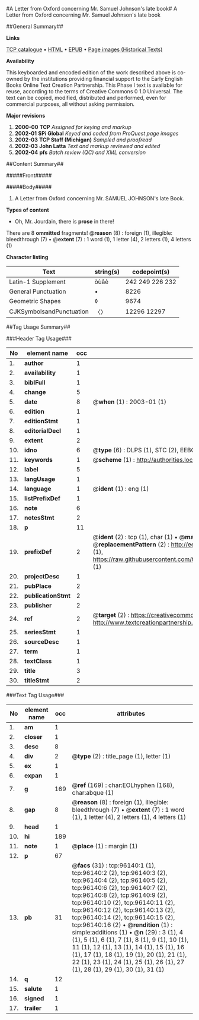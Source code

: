 #A Letter from Oxford concerning Mr. Samuel Johnson's late book#
A Letter from Oxford concerning Mr. Samuel Johnson's late book

##General Summary##

**Links**

[TCP catalogue](http://www.ota.ox.ac.uk/tcp/)  • 
[HTML](http://tei.it.ox.ac.uk/tcp/Texts-HTML/free/A52/A52764.html)  • 
[EPUB](http://tei.it.ox.ac.uk/tcp/Texts-EPUB/free/A52/A52764.epub) • 
[Page images (Historical Texts)](https://data.historicaltexts.jisc.ac.uk/view?pubId=eebo-12968872e&pageId=eebo-12968872e-96140-1)

**Availability**

This keyboarded and encoded edition of the
	       work described above is co-owned by the institutions
	       providing financial support to the Early English Books
	       Online Text Creation Partnership. This Phase I text is
	       available for reuse, according to the terms of Creative
	       Commons 0 1.0 Universal. The text can be copied,
	       modified, distributed and performed, even for
	       commercial purposes, all without asking permission.

**Major revisions**

1. __2000-00__ __TCP__ *Assigned for keying and markup*
1. __2002-01__ __SPi Global__ *Keyed and coded from ProQuest page images*
1. __2002-03__ __TCP Staff (Michigan)__ *Sampled and proofread*
1. __2002-03__ __John Latta__ *Text and markup reviewed and edited*
1. __2002-04__ __pfs__ *Batch review (QC) and XML conversion*

##Content Summary##

#####Front#####

#####Body#####

1. A Letter from Oxford concerning Mr. SAMUEL JOHNSON's late Book.

**Types of content**

  * Oh, Mr. Jourdain, there is **prose** in there!

There are 8 **ommitted** fragments! 
 @__reason__ (8) : foreign (1), illegible: bleedthrough (7)  •  @__extent__ (7) : 1 word (1), 1 letter (4), 2 letters (1), 4 letters (1)

**Character listing**


|Text|string(s)|codepoint(s)|
|---|---|---|
|Latin-1 Supplement|òùâè|242 249 226 232|
|General Punctuation|•|8226|
|Geometric Shapes|◊|9674|
|CJKSymbolsandPunctuation|〈〉|12296 12297|

##Tag Usage Summary##

###Header Tag Usage###

|No|element name|occ|attributes|
|---|---|---|---|
|1.|__author__|1||
|2.|__availability__|1||
|3.|__biblFull__|1||
|4.|__change__|5||
|5.|__date__|8| @__when__ (1) : 2003-01 (1)|
|6.|__edition__|1||
|7.|__editionStmt__|1||
|8.|__editorialDecl__|1||
|9.|__extent__|2||
|10.|__idno__|6| @__type__ (6) : DLPS (1), STC (2), EEBO-CITATION (1), OCLC (1), VID (1)|
|11.|__keywords__|1| @__scheme__ (1) : http://authorities.loc.gov/ (1)|
|12.|__label__|5||
|13.|__langUsage__|1||
|14.|__language__|1| @__ident__ (1) : eng (1)|
|15.|__listPrefixDef__|1||
|16.|__note__|6||
|17.|__notesStmt__|2||
|18.|__p__|11||
|19.|__prefixDef__|2| @__ident__ (2) : tcp (1), char (1)  •  @__matchPattern__ (2) : ([0-9\-]+):([0-9IVX]+) (1), (.+) (1)  •  @__replacementPattern__ (2) : http://eebo.chadwyck.com/downloadtiff?vid=$1&page=$2 (1), https://raw.githubusercontent.com/textcreationpartnership/Texts/master/tcpchars.xml#$1 (1)|
|20.|__projectDesc__|1||
|21.|__pubPlace__|2||
|22.|__publicationStmt__|2||
|23.|__publisher__|2||
|24.|__ref__|2| @__target__ (2) : https://creativecommons.org/publicdomain/zero/1.0/ (1), http://www.textcreationpartnership.org/docs/. (1)|
|25.|__seriesStmt__|1||
|26.|__sourceDesc__|1||
|27.|__term__|1||
|28.|__textClass__|1||
|29.|__title__|3||
|30.|__titleStmt__|2||


###Text Tag Usage###

|No|element name|occ|attributes|
|---|---|---|---|
|1.|__am__|1||
|2.|__closer__|1||
|3.|__desc__|8||
|4.|__div__|2| @__type__ (2) : title_page (1), letter (1)|
|5.|__ex__|1||
|6.|__expan__|1||
|7.|__g__|169| @__ref__ (169) : char:EOLhyphen (168), char:abque (1)|
|8.|__gap__|8| @__reason__ (8) : foreign (1), illegible: bleedthrough (7)  •  @__extent__ (7) : 1 word (1), 1 letter (4), 2 letters (1), 4 letters (1)|
|9.|__head__|1||
|10.|__hi__|189||
|11.|__note__|1| @__place__ (1) : margin (1)|
|12.|__p__|67||
|13.|__pb__|31| @__facs__ (31) : tcp:96140:1 (1), tcp:96140:2 (2), tcp:96140:3 (2), tcp:96140:4 (2), tcp:96140:5 (2), tcp:96140:6 (2), tcp:96140:7 (2), tcp:96140:8 (2), tcp:96140:9 (2), tcp:96140:10 (2), tcp:96140:11 (2), tcp:96140:12 (2), tcp:96140:13 (2), tcp:96140:14 (2), tcp:96140:15 (2), tcp:96140:16 (2)  •  @__rendition__ (1) : simple:additions (1)  •  @__n__ (29) : 3 (1), 4 (1), 5 (1), 6 (1), 7 (1), 8 (1), 9 (1), 10 (1), 11 (1), 12 (1), 13 (1), 14 (1), 15 (1), 16 (1), 17 (1), 18 (1), 19 (1), 20 (1), 21 (1), 22 (1), 23 (1), 24 (1), 25 (1), 26 (1), 27 (1), 28 (1), 29 (1), 30 (1), 31 (1)|
|14.|__q__|12||
|15.|__salute__|1||
|16.|__signed__|1||
|17.|__trailer__|1||
